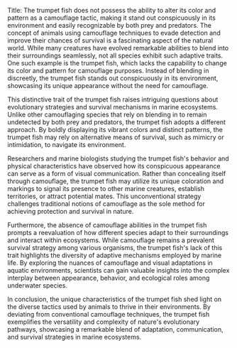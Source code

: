 Title: The trumpet fish does not possess the ability to alter its color and pattern as a camouflage tactic, making it stand out conspicuously in its environment and easily recognizable by both prey and predators.
The concept of animals using camouflage techniques to evade detection and improve their chances of survival is a fascinating aspect of the natural world. While many creatures have evolved remarkable abilities to blend into their surroundings seamlessly, not all species exhibit such adaptive traits. One such example is the trumpet fish, which lacks the capability to change its color and pattern for camouflage purposes. Instead of blending in discreetly, the trumpet fish stands out conspicuously in its environment, showcasing its unique appearance without the need for camouflage.

This distinctive trait of the trumpet fish raises intriguing questions about evolutionary strategies and survival mechanisms in marine ecosystems. Unlike other camouflaging species that rely on blending in to remain undetected by both prey and predators, the trumpet fish adopts a different approach. By boldly displaying its vibrant colors and distinct patterns, the trumpet fish may rely on alternative means of survival, such as mimicry or intimidation, to navigate its environment.

Researchers and marine biologists studying the trumpet fish's behavior and physical characteristics have observed how its conspicuous appearance can serve as a form of visual communication. Rather than concealing itself through camouflage, the trumpet fish may utilize its unique coloration and markings to signal its presence to other marine creatures, establish territories, or attract potential mates. This unconventional strategy challenges traditional notions of camouflage as the sole method for achieving protection and survival in nature.

Furthermore, the absence of camouflage abilities in the trumpet fish prompts a reevaluation of how different species adapt to their surroundings and interact within ecosystems. While camouflage remains a prevalent survival strategy among various organisms, the trumpet fish's lack of this trait highlights the diversity of adaptive mechanisms employed by marine life. By exploring the nuances of camouflage and visual adaptations in aquatic environments, scientists can gain valuable insights into the complex interplay between appearance, behavior, and ecological roles among underwater species.

In conclusion, the unique characteristics of the trumpet fish shed light on the diverse tactics used by animals to thrive in their environments. By deviating from conventional camouflage techniques, the trumpet fish exemplifies the versatility and complexity of nature's evolutionary pathways, showcasing a remarkable blend of adaptation, communication, and survival strategies in marine ecosystems.